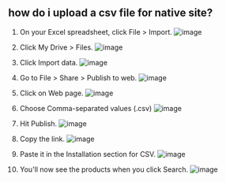 ## how do i upload a csv file for native site?

1. On your Excel spreadsheet, click File > Import. ![image](https://github.com/user-attachments/assets/37abefcb-5c50-4cf3-a126-74a5b3ed809e)

2. Click My Drive > Files. ![image](https://github.com/user-attachments/assets/1532b96b-040a-4edc-a464-87d261021421)

3. Click Import data. ![image](https://github.com/user-attachments/assets/e82b4eab-f312-408b-9522-046568f34d4d)

4. Go to File > Share > Publish to web. ![image](https://github.com/user-attachments/assets/2c352990-4770-4ad2-ba14-b0beb2023d3a)

5. Click on Web page. ![image](https://github.com/user-attachments/assets/1ced0290-1f10-4a80-a1f9-7f9c335ec93d)

6. Choose Comma-separated values (.csv) ![image](https://github.com/user-attachments/assets/11040d63-173d-4d90-b0a5-823413365ad3)

7. Hit Publish. ![image](https://github.com/user-attachments/assets/2a28cc95-e87a-447c-a0fc-eb565548fd8e)

8. Copy the link. ![image](https://github.com/user-attachments/assets/94775139-20d0-4975-9735-78e57065e53c)

9. Paste it in the Installation section for CSV. ![image](https://github.com/user-attachments/assets/a2daf16d-cf09-4ce1-85da-366cf463d2ee)

10. You'll now see the products when you click Search. ![image](https://github.com/user-attachments/assets/79365915-e921-4f93-9440-94598bdccf6e)
